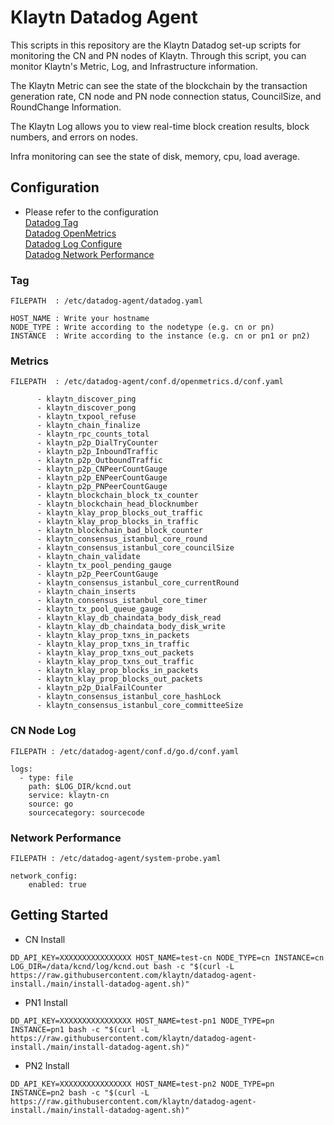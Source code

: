 # Klaytn Datadog Agent 

This scripts in this repository are the Klaytn Datadog set-up scripts for monitoring the CN and PN nodes of Klaytn.
Through this script, you can monitor Klaytn's Metric, Log, and Infrastructure information.

The Klaytn Metric can see the state of the blockchain by the transaction generation rate, CN node and PN node connection status, CouncilSize, and RoundChange Information.

The Klaytn Log allows you to view real-time block creation results, block numbers, and errors on nodes.

Infra monitoring can see the state of disk, memory, cpu, load average.

## Configuration
* Please refer to the configuration  
[Datadog Tag](https://docs.datadoghq.com/getting_started/tagging/)  
[Datadog OpenMetrics](https://docs.datadoghq.com/integrations/openmetrics/)  
[Datadog Log Configure](https://docs.datadoghq.com/getting_started/logs/)  
[Datadog Network Performance](https://docs.datadoghq.com/network_monitoring/performance/setup/?tab=agentlinux)
  
### Tag
```shell
FILEPATH  : /etc/datadog-agent/datadog.yaml

HOST_NAME : Write your hostname
NODE_TYPE : Write according to the nodetype (e.g. cn or pn)
INSTANCE  : Write according to the instance (e.g. cn or pn1 or pn2)
```
  
### Metrics
```shell
FILEPATH  : /etc/datadog-agent/conf.d/openmetrics.d/conf.yaml

      - klaytn_discover_ping
      - klaytn_discover_pong
      - klaytn_txpool_refuse
      - klaytn_chain_finalize
      - klaytn_rpc_counts_total
      - klaytn_p2p_DialTryCounter
      - klaytn_p2p_InboundTraffic
      - klaytn_p2p_OutboundTraffic
      - klaytn_p2p_CNPeerCountGauge
      - klaytn_p2p_ENPeerCountGauge
      - klaytn_p2p_PNPeerCountGauge
      - klaytn_blockchain_block_tx_counter
      - klaytn_blockchain_head_blocknumber
      - klaytn_klay_prop_blocks_out_traffic
      - klaytn_klay_prop_blocks_in_traffic
      - klaytn_blockchain_bad_block_counter
      - klaytn_consensus_istanbul_core_round
      - klaytn_consensus_istanbul_core_councilSize
      - klaytn_chain_validate
      - klaytn_tx_pool_pending_gauge
      - klaytn_p2p_PeerCountGauge
      - klaytn_consensus_istanbul_core_currentRound
      - klaytn_chain_inserts
      - klaytn_consensus_istanbul_core_timer
      - klaytn_tx_pool_queue_gauge
      - klaytn_klay_db_chaindata_body_disk_read
      - klaytn_klay_db_chaindata_body_disk_write
      - klaytn_klay_prop_txns_in_packets
      - klaytn_klay_prop_txns_in_traffic
      - klaytn_klay_prop_txns_out_packets
      - klaytn_klay_prop_txns_out_traffic
      - klaytn_klay_prop_blocks_in_packets
      - klaytn_klay_prop_blocks_out_packets
      - klaytn_p2p_DialFailCounter
      - klaytn_consensus_istanbul_core_hashLock
      - klaytn_consensus_istanbul_core_committeeSize
```

### CN Node Log
```shell
FILEPATH : /etc/datadog-agent/conf.d/go.d/conf.yaml

logs:
  - type: file
    path: $LOG_DIR/kcnd.out
    service: klaytn-cn
    source: go
    sourcecategory: sourcecode
```

### Network Performance 
```shell
FILEPATH : /etc/datadog-agent/system-probe.yaml

network_config:   
    enabled: true
```

## Getting Started 

* CN Install
```shell
DD_API_KEY=XXXXXXXXXXXXXXXX HOST_NAME=test-cn NODE_TYPE=cn INSTANCE=cn LOG_DIR=/data/kcnd/log/kcnd.out bash -c "$(curl -L https://raw.githubusercontent.com/klaytn/datadog-agent-install./main/install-datadog-agent.sh)"
```

* PN1 Install
```shell
DD_API_KEY=XXXXXXXXXXXXXXXX HOST_NAME=test-pn1 NODE_TYPE=pn INSTANCE=pn1 bash -c "$(curl -L https://raw.githubusercontent.com/klaytn/datadog-agent-install./main/install-datadog-agent.sh)"
```

* PN2 Install
```shell
DD_API_KEY=XXXXXXXXXXXXXXXX HOST_NAME=test-pn2 NODE_TYPE=pn INSTANCE=pn2 bash -c "$(curl -L https://raw.githubusercontent.com/klaytn/datadog-agent-install./main/install-datadog-agent.sh)"
```